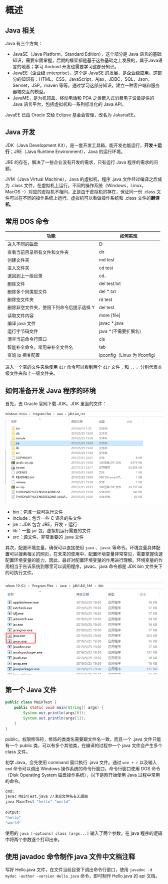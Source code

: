 # 概述

## Java 相关

Java 有三个方向：

- JavaSE（Java Platform，Standard Edition），这个部分是 Java 语言的基础知识，需要牢固掌握，后期的框架都是基于这些基础之上发展的，属于Java语言的地基；学习 Android 开发也需要学习这部分知识。
- JavaEE（企业级 enterprise），这个是 JavaSE 的发展，是企业级应用。这部分的知识有：HTML，CSS，JavaScript，Ajax，JDBC，SQL，Json，Servlet，JSP，maven 等等。通过学习这部分知识，建立一种客户端和服务器端交互的模型。
- JavaME，是为机顶盒、移动电话和 PDA 之类嵌入式消费电子设备提供的 Java 语言平台，包括虚拟机和一系列标准化的 Java API。

JavaEE 已由 Oracle 交给 Eclipse 基金会管理，改名为 JakartaEE。

## Java 开发

JDK（Java Development Kit），是一套开发工具箱，能开发也能运行，**开发＋运行**；JRE（Java Runtime Environment），Java 的运行环境。

JRE 的存在，解决了一些企业没有开发的需求，只有运行 Java 程序的需求的问题。

JVM（Java Virtual Machine），Java 的虚拟机，程序 .java 文件经过编译之后成为 .class 文件，在虚拟机上运行。不同的操作系统（Windows，Linux，MacOS···）对应的虚拟机不相同，正是由于虚拟机的存在，保证同一份 .class 文件可以在不同的操作系统上运行。虚拟机可以看做操作系统和 .class 文件的**翻译机**。

## 常用 DOS 命令

| 功能                                     | 如何实现                      |
| ---------------------------------------- | ----------------------------- |
| 进入不同的磁盘                           | D:                            |
| 查看当前目录所有文件和文件夹             | dir                           |
| 创建文件夹                               | md test                       |
| 进入文件夹                               | cd test                       |
| 退回到上一级目录                         | cd..                          |
| 删除文件                                 | del test.txt                  |
| 删除多个同类型文件                       | del *.txt                     |
| 删除空文件夹                             | rd test                       |
| 删除非空文件夹，使用下列命令后提示选择 Y | del test                      |
| 读取文件内容                             | more [file]                   |
| 编译 java 文件                           | javac *.java                  |
| 运行字节码文件                           | java *(不需要扩展名)          |
| 清空当前命令行窗口                       | cls                           |
| 智能补全命令，常用来补全文件名           | tab                           |
| 查询 ip 相关配置                         | ipconfig（Linux 为 ifconfig） |

进入一个空的文件夹后使用 `dir` 命令可以看到两个 `dir` 文件 `.` 和 `..` ，分别代表本级文件夹和上一级文件夹。

## 如何准备开发 Java 程序的环境

首先，去 Oracle 官网下载 JDK。JDK 里面的文件：

![](01-%E6%A6%82%E8%BF%B0.assets/1619840-20190827162318434-2082701178.png)

- bin：包含一些可执行文件
- include：包含一些 C 语言的头文件
- jre：JDK 包含 JRE，开发 + 运行
- lib：一些 jar 包，虚拟机运行需要的文件
- src：源文件，非常重要的 .java 文件

其次，配置环境变量，确保可以直接使用 `java` 、`javac` 等命令。环境变量具体配置可以搜素相关的网页，在未来的使用中，配置环境变量非常常见，需要掌握快速配置环境变量的能力，因此，最好对配置环境变量的作用进行理解。环境变量的作用相当于告诉系统到哪里可以调用程序，javac、java 命令都是 JDK bin 文件夹下的可执行文件。

![](01-%E6%A6%82%E8%BF%B0.assets/1619840-20190827162252962-1856272444.png)



## 第一个 Java 文件

```java
public class MainTest {
    public static void main(String[] args) {
        System.out.println(args[0]);
        System.out.println(args[1]);
    }
}
```

public，权限修饰符，修饰的类类名需要跟文件名一致，而且一个 .java 文件只能有一个 public 类，可以有多个其他类，在编译的过程中一个 java 文件会产生多个 class 文件。

初学 Java，会先使用 command 窗口执行 .java 文件。通过 `win + r` 以及输入 `cmd` 命令可以调出 Windows 操作系统的命令行窗口。命令行窗口使用 DOS 命令（Disk Operating System 磁盘操作系统），以下是刚开始使用 Java 过程中常用的命令。

```bash
cmd:
javac MainTest.java //注意文件名有无后缀
java MainTest "hello" "world"

output:
"hello"
"world"
```

使用的 `java [-options] class [args...]` 输入了两个参数，在 java 程序的逻辑中将两个参数逐个打印出来。

## 使用 javadoc 命令制作 java 文件中文档注释

写好 Hello.java 文件，在文件当前目录下调出命令行窗口，使用 `javadoc -d mydoc -author -version Hello.java` 命令，即可制作 Hello.java 的 api 文档。